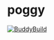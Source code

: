 # poggy

[![BuddyBuild](https://dashboard.buddybuild.com/api/statusImage?appID=572691537ef57f01003942dd&branch=master&build=latest)](https://dashboard.buddybuild.com/apps/572691537ef57f01003942dd/build/latest)
